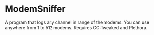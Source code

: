 # ModemSniffer
A program that logs any channel in range of the modems. You can use anywhere from 1 to 512 modems. Requires CC:Tweaked and Plethora.
